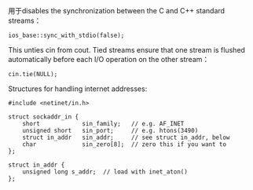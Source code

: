 用于disables the synchronization between the C and C++ standard streams：

	ios_base::sync_with_stdio(false);

This unties cin from cout. Tied streams ensure that one stream is flushed automatically before each I/O operation on the other stream：

	cin.tie(NULL);

Structures for handling internet addresses:

	#include <netinet/in.h>

	struct sockaddr_in {
    	short            sin_family;   // e.g. AF_INET
    	unsigned short   sin_port;     // e.g. htons(3490)
    	struct in_addr   sin_addr;     // see struct in_addr, below
    	char             sin_zero[8];  // zero this if you want to
	};

	struct in_addr {
    	unsigned long s_addr;  // load with inet_aton()
	};